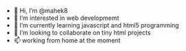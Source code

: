 - 👋 Hi, I’m @mahek8
- 👀 I’m interested in web developmemt
- 🌱 I’m currently learning javascript and html5 programming
- 💞️ I’m looking to collaborate on tiny html projects
- 📫 working from home at the moment 

<!---
mahek8/mahek8 is a ✨ special ✨ repository because its `README.md` (this file) appears on your GitHub profile.
You can click the Preview link to take a look at your changes.
--->
